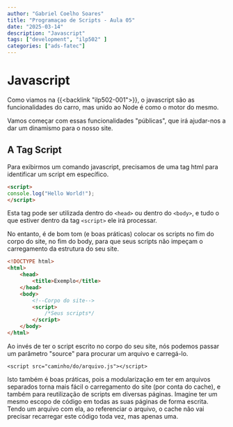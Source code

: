 ```yaml
---
author: "Gabriel Coelho Soares"
title: "Programaçao de Scripts - Aula 05"
date: "2025-03-14"
description: "Javascript"
tags: ["development", "ilp502" ]
categories: ["ads-fatec"]
---
```


# Javascript

Como viamos na {{<backlink "ilp502-001">}}, o javascript são as
funcionalidades do carro, mas unido ao Node é como o motor do mesmo.

Vamos começar com essas funcionalidades "públicas", que irá ajudar-nos
a dar um dinamismo para o nosso site.

## A Tag Script

Para exibirmos um comando javascript, precisamos de uma tag html para
identificar um script em específico.

```html
<script>
console.log("Hello World!");
</script>
```

Esta tag pode ser utilizada dentro do `<head>` ou dentro do `<body>`,
e tudo o que estiver dentro da tag `<script>` ele irá processar.

No entanto, é de bom tom (e boas práticas) colocar os scripts no
fim do corpo do site, no fim do body, para que seus scripts não
impeçam o carregamento da estrutura do seu site.

```html
<!DOCTYPE html>
<html>
    <head>
        <title>Exemplo</title>
    </head>
    <body>
        <!--Corpo do site-->
        <script>
            /*Seus scripts*/
        </script>
    </body>
</html>
```

Ao invés de ter o script escrito no corpo do seu site, nós podemos
passar um parâmetro "source" para procurar um arquivo e carregá-lo.

`<script src="caminho/do/arquivo.js"></script>`

Isto também é boas práticas, pois a modularização em ter em arquivos
separados torna mais fácil o carregamento do site (por conta do cache),
e também para reutilização de scripts em diversas páginas. Imagine
ter um mesmo escopo de código em todas as suas páginas de forma escrita.
Tendo um arquivo com ela, ao referenciar o arquivo, o cache não vai precisar
recarregar este código toda vez, mas apenas uma.
